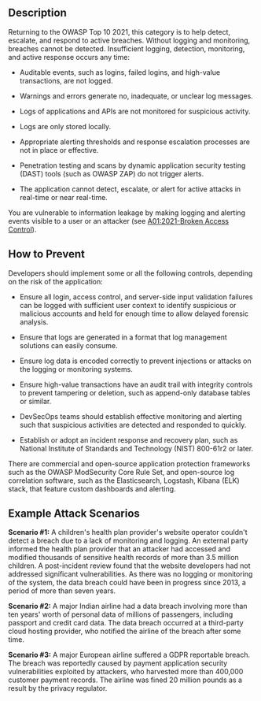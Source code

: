 ## Description

Returning to the OWASP Top 10 2021, this category is to help detect, escalate, and respond to active breaches. Without logging and monitoring, breaches cannot be detected. Insufficient logging, detection, monitoring, and active response occurs any time:

- Auditable events, such as logins, failed logins, and high-value transactions, are not logged.
    
- Warnings and errors generate no, inadequate, or unclear log messages.
    
- Logs of applications and APIs are not monitored for suspicious activity.
    
- Logs are only stored locally.
    
- Appropriate alerting thresholds and response escalation processes are not in place or effective.
    
- Penetration testing and scans by dynamic application security testing (DAST) tools (such as OWASP ZAP) do not trigger alerts.
    
- The application cannot detect, escalate, or alert for active attacks in real-time or near real-time.
    

You are vulnerable to information leakage by making logging and alerting events visible to a user or an attacker (see [A01:2021-Broken Access Control](https://owasp.org/Top10/A01_2021-Broken_Access_Control/)).

## How to Prevent

Developers should implement some or all the following controls, depending on the risk of the application:

- Ensure all login, access control, and server-side input validation failures can be logged with sufficient user context to identify suspicious or malicious accounts and held for enough time to allow delayed forensic analysis.
    
- Ensure that logs are generated in a format that log management solutions can easily consume.
    
- Ensure log data is encoded correctly to prevent injections or attacks on the logging or monitoring systems.
    
- Ensure high-value transactions have an audit trail with integrity controls to prevent tampering or deletion, such as append-only database tables or similar.
    
- DevSecOps teams should establish effective monitoring and alerting such that suspicious activities are detected and responded to quickly.
    
- Establish or adopt an incident response and recovery plan, such as National Institute of Standards and Technology (NIST) 800-61r2 or later.
    

There are commercial and open-source application protection frameworks such as the OWASP ModSecurity Core Rule Set, and open-source log correlation software, such as the Elasticsearch, Logstash, Kibana (ELK) stack, that feature custom dashboards and alerting.

## Example Attack Scenarios

**Scenario #1:** A children's health plan provider's website operator couldn't detect a breach due to a lack of monitoring and logging. An external party informed the health plan provider that an attacker had accessed and modified thousands of sensitive health records of more than 3.5 million children. A post-incident review found that the website developers had not addressed significant vulnerabilities. As there was no logging or monitoring of the system, the data breach could have been in progress since 2013, a period of more than seven years.

**Scenario #2:** A major Indian airline had a data breach involving more than ten years' worth of personal data of millions of passengers, including passport and credit card data. The data breach occurred at a third-party cloud hosting provider, who notified the airline of the breach after some time.

**Scenario #3:** A major European airline suffered a GDPR reportable breach. The breach was reportedly caused by payment application security vulnerabilities exploited by attackers, who harvested more than 400,000 customer payment records. The airline was fined 20 million pounds as a result by the privacy regulator.